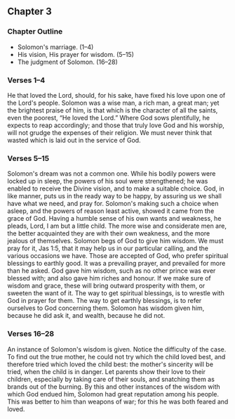 ## Chapter 3

### Chapter Outline

- Solomon's marriage. (1–4)
- His vision, His prayer for wisdom. (5–15)
- The judgment of Solomon. (16–28)

### Verses 1–4

He that loved the Lord, should, for his sake, have fixed his love upon one of the Lord's people. Solomon was a wise man, a rich man, a great man; yet the brightest praise of him, is that which is the character of all the saints, even the poorest, “He loved the Lord.” Where God sows plentifully, he expects to reap accordingly; and those that truly love God and his worship, will not grudge the expenses of their religion. We must never think that wasted which is laid out in the service of God.

### Verses 5–15

Solomon's dream was not a common one. While his bodily powers were locked up in sleep, the powers of his soul were strengthened; he was enabled to receive the Divine vision, and to make a suitable choice. God, in like manner, puts us in the ready way to be happy, by assuring us we shall have what we need, and pray for. Solomon's making such a choice when asleep, and the powers of reason least active, showed it came from the grace of God. Having a humble sense of his own wants and weakness, he pleads, Lord, I am but a little child. The more wise and considerate men are, the better acquainted they are with their own weakness, and the more jealous of themselves. Solomon begs of God to give him wisdom. We must pray for it, Jas 1:5, that it may help us in our particular calling, and the various occasions we have. Those are accepted of God, who prefer spiritual blessings to earthly good. It was a prevailing prayer, and prevailed for more than he asked. God gave him wisdom, such as no other prince was ever blessed with; and also gave him riches and honour. If we make sure of wisdom and grace, these will bring outward prosperity with them, or sweeten the want of it. The way to get spiritual blessings, is to wrestle with God in prayer for them. The way to get earthly blessings, is to refer ourselves to God concerning them. Solomon has wisdom given him, because he did ask it, and wealth, because he did not.

### Verses 16–28

An instance of Solomon's wisdom is given. Notice the difficulty of the case. To find out the true mother, he could not try which the child loved best, and therefore tried which loved the child best: the mother's sincerity will be tried, when the child is in danger. Let parents show their love to their children, especially by taking care of their souls, and snatching them as brands out of the burning. By this and other instances of the wisdom with which God endued him, Solomon had great reputation among his people. This was better to him than weapons of war; for this he was both feared and loved.

